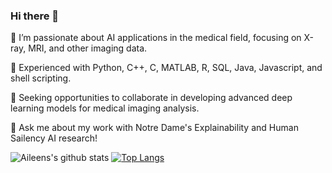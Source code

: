 ### Hi there 👋

<!--
**aileendugan/aileendugan** is a ✨ _special_ ✨ repository because its `README.md` (this file) appears on your GitHub profile.

Here are some ideas to get you started:

- 🔭 I’m currently working on ...
- 🌱 I’m currently learning ...
- 👯 I’m looking to collaborate on ...
- 🤔 I’m looking for help with ...
- 💬 Ask me about ...
- 📫 How to reach me: ...
- 😄 Pronouns: ...
- ⚡ Fun fact: ...
-->
🌱 I’m passionate about AI applications in the medical field, focusing on X-ray, MRI, and other imaging data.

🔭 Experienced with Python, C++, C, MATLAB, R, SQL, Java, Javascript, and shell scripting.

👯 Seeking opportunities to collaborate in developing advanced deep learning models for medical imaging analysis.

💬 Ask me about my work with Notre Dame's Explainability and Human Sailency AI research!

![Aileens's github stats](https://github-readme-stats.vercel.app/api?username=aileendugan&theme=tokyonight&layout=compact&count_private=true)
[![Top Langs](https://github-readme-stats.vercel.app/api/top-langs/?username=aileendugan&theme=tokyonight&layout=compact&count_private=true)](https://github.com/Snooder/github-readme-stats)
